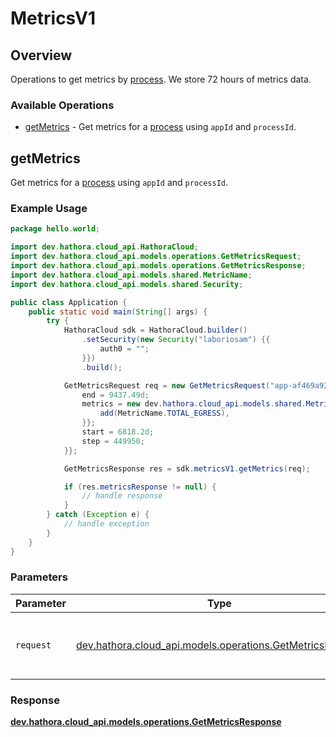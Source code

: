 # MetricsV1

## Overview

Operations to get metrics by [process](https://hathora.dev/docs/concepts/hathora-entities#process). We store 72 hours of metrics data.

### Available Operations

* [getMetrics](#getmetrics) - Get metrics for a [process](https://hathora.dev/docs/concepts/hathora-entities#process) using `appId` and `processId`.

## getMetrics

Get metrics for a [process](https://hathora.dev/docs/concepts/hathora-entities#process) using `appId` and `processId`.

### Example Usage

```java
package hello.world;

import dev.hathora.cloud_api.HathoraCloud;
import dev.hathora.cloud_api.models.operations.GetMetricsRequest;
import dev.hathora.cloud_api.models.operations.GetMetricsResponse;
import dev.hathora.cloud_api.models.shared.MetricName;
import dev.hathora.cloud_api.models.shared.Security;

public class Application {
    public static void main(String[] args) {
        try {
            HathoraCloud sdk = HathoraCloud.builder()
                .setSecurity(new Security("laboriosam") {{
                    auth0 = "";
                }})
                .build();

            GetMetricsRequest req = new GetMetricsRequest("app-af469a92-5b45-4565-b3c4-b79878de67d2", "cbfcddd2-0006-43ae-996c-995fff7bed2e") {{
                end = 9437.49d;
                metrics = new dev.hathora.cloud_api.models.shared.MetricName[]{{
                    add(MetricName.TOTAL_EGRESS),
                }};
                start = 6818.2d;
                step = 449950;
            }};            

            GetMetricsResponse res = sdk.metricsV1.getMetrics(req);

            if (res.metricsResponse != null) {
                // handle response
            }
        } catch (Exception e) {
            // handle exception
        }
    }
}
```

### Parameters

| Parameter                                                                                                 | Type                                                                                                      | Required                                                                                                  | Description                                                                                               |
| --------------------------------------------------------------------------------------------------------- | --------------------------------------------------------------------------------------------------------- | --------------------------------------------------------------------------------------------------------- | --------------------------------------------------------------------------------------------------------- |
| `request`                                                                                                 | [dev.hathora.cloud_api.models.operations.GetMetricsRequest](../../models/operations/GetMetricsRequest.md) | :heavy_check_mark:                                                                                        | The request object to use for the request.                                                                |


### Response

**[dev.hathora.cloud_api.models.operations.GetMetricsResponse](../../models/operations/GetMetricsResponse.md)**

